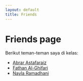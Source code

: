 ```yaml
---
layout: default
title: Friends
---
```

# Friends page

Berikut teman-teman saya di kelas:
- [Abrar Astafaraiz](https://astaa24.github.io/)
- [Fathan Al-Ghifari](https://tan1001101.github.io/)
- [Nayla Ramadhani]()